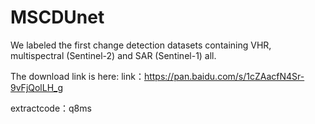 # MSCDUnet
We labeled the first change detection datasets containing VHR, multispectral (Sentinel-2) and SAR (Sentinel-1) all.

The download link is here:
link：https://pan.baidu.com/s/1cZAacfN4Sr-9vFjQolLH_g 

extractcode：q8ms 
